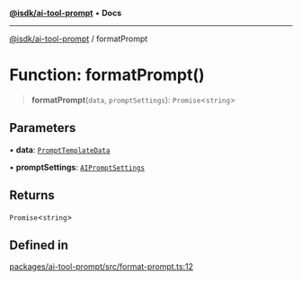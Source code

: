 [**@isdk/ai-tool-prompt**](../README.md) • **Docs**

***

[@isdk/ai-tool-prompt](../globals.md) / formatPrompt

# Function: formatPrompt()

> **formatPrompt**(`data`, `promptSettings`): `Promise`\<`string`\>

## Parameters

• **data**: [`PromptTemplateData`](../interfaces/PromptTemplateData.md)

• **promptSettings**: [`AIPromptSettings`](../interfaces/AIPromptSettings.md)

## Returns

`Promise`\<`string`\>

## Defined in

[packages/ai-tool-prompt/src/format-prompt.ts:12](https://github.com/isdk/ai-tool-prompt.js/blob/cf3fc2758759b055a3b34708f92339dcf4ac415b/src/format-prompt.ts#L12)
